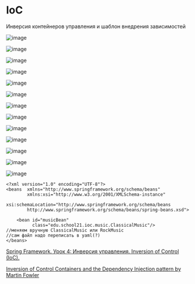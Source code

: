 # IoC
Инверсия контейнеров управления и шаблон внедрения зависимостей
 
 ![image](https://user-images.githubusercontent.com/84707645/190913049-c16f467b-d095-43ef-9584-5d4486e6ed02.png)
 
 ![image](https://user-images.githubusercontent.com/84707645/190913062-bd7fe18e-28fc-4482-a4c0-3c71409d545a.png)
 
 ![image](https://user-images.githubusercontent.com/84707645/190913501-f928b357-1de2-4cc4-901e-2e1950562f78.png)
 
 ![image](https://user-images.githubusercontent.com/84707645/190913532-c3180b3c-9e04-4ee9-bb1d-76386b8f1f0e.png)
 
 ![image](https://user-images.githubusercontent.com/84707645/190913602-acb50771-494e-4f07-9ff5-8bbe3c09ef86.png)
 
 ![image](https://user-images.githubusercontent.com/84707645/190913583-7bf0382c-239e-4609-803e-545c85b2b48d.png)
 
 ![image](https://user-images.githubusercontent.com/84707645/190913631-ea5b9cd7-77ef-4383-8b1a-89e8cb7f33f7.png)
 
 ![image](https://user-images.githubusercontent.com/84707645/190913662-d62295d5-78bb-4a00-88dc-33900b173a54.png)
 
 ![image](https://user-images.githubusercontent.com/84707645/190913673-2125c337-9ae2-42e2-ae81-9279b08b7e23.png)
 
 ![image](https://user-images.githubusercontent.com/84707645/190913730-8f51d04e-dd26-4b82-a129-76279add979f.png)
 
 ![image](https://user-images.githubusercontent.com/84707645/190913722-0a9107d3-4525-42b0-90d7-800637e5b737.png)
 
 ![image](https://user-images.githubusercontent.com/84707645/190913768-757ae88d-1353-49d9-959e-13908b24927d.png)
 
 ![image](https://user-images.githubusercontent.com/84707645/190913818-b5546045-51ad-43fa-b19b-1e1ba00d3dd2.png)
 
 ```
 <?xml version="1.0" encoding="UTF-8"?>
 <beans  xmlns="http://www.springframework.org/schema/beans"
         xmlns:xsi="http://www.w3.org/2001/XMLSchema-instance"
         xsi:schemaLocation="http://www.springframework.org/schema/beans
         http://www.springframework.org/schema/beans/spring-beans.xsd">
 
     <bean id="musicBean"
           class="edu.school21.ioc.music.ClassicalMusic"/>
 //меняем вручную ClassicalMusic или RockMusic
 //сам файл надо переписать в yaml(?)
 </beans>
 ```
 
 [Spring Framework. Урок 4: Инверсия управления. Inversion of Control (IoC).](https://www.youtube.com/watch?v=Ns0IxBXDbWw)
 
 [Inversion of Control Containers and the Dependency Injection pattern by Martin Fowler](https://www.martinfowler.com/articles/injection.html)

